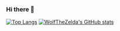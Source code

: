 ### Hi there 👋

<!--
**WolfTheZelda/WolfTheZelda** is a ✨ _special_ ✨ repository because its `README.md` (this file) appears on your GitHub profile.

Here are some ideas to get you started:

- 🔭 I’m currently working on ...
- 🌱 I’m currently learning ...
- 👯 I’m looking to collaborate on ...
- 🤔 I’m looking for help with ...
- 💬 Ask me about ...
- 📫 How to reach me: ...
- 😄 Pronouns: ...
- ⚡ Fun fact: ...
-->

[![Top Langs](https://github-readme-stats.vercel.app/api/top-langs/?username=anuraghazra&count_private=true&show_icons=true&theme=dracula)](https://github.com/anuraghazra/github-readme-stats)
[![WolfTheZelda's GitHub stats](https://github-readme-stats.vercel.app/api?username=WolfTheZelda&count_private=true&show_icons=true&theme=dracula)](https://github.com/WolfTheZelda)
